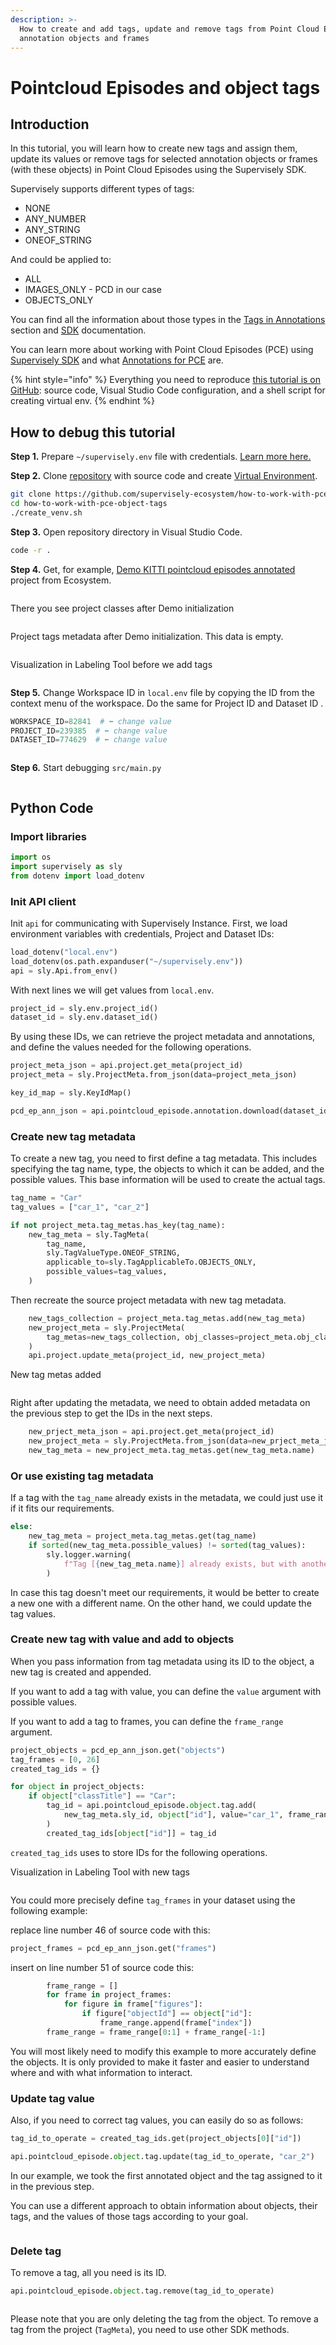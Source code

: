 ```yaml
---
description: >-
  How to create and add tags, update and remove tags from Point Cloud Episode
  annotation objects and frames
---
```


# Pointcloud Episodes and object tags

## **Introduction**

In this tutorial, you will learn how to create new tags and assign them, update its values or remove tags for selected annotation objects or frames (with these objects) in Point Cloud Episodes using the Supervisely SDK.

Supervisely supports different types of tags:

* NONE
* ANY\_NUMBER
* ANY\_STRING
* ONEOF\_STRING

And could be applied to:

* ALL
* IMAGES\_ONLY - PCD in our case
* OBJECTS\_ONLY

You can find all the information about those types in the [Tags in Annotations](https://developer.supervise.ly/api-references/supervisely-annotation-json-format/tags) section and [SDK](https://supervisely.readthedocs.io/en/latest/sdk/supervisely.annotation.tag\_meta.TagMeta.html) documentation.

You can learn more about working with Point Cloud Episodes (PCE) using [Supervisely SDK](https://developer.supervise.ly/getting-started/python-sdk-tutorials/point-clouds-and-episodes) and what [Annotations for PCE](https://developer.supervise.ly/api-references/supervisely-annotation-json-format/point-cloud-episodes) are.

{% hint style="info" %}
Everything you need to reproduce [this tutorial is on GitHub](https://github.com/supervisely-ecosystem/add-tag-to-pcd-ep-objects): source code, Visual Studio Code configuration, and a shell script for creating virtual env.
{% endhint %}

## **How to debug this tutorial**

**Step 1.** Prepare `~/supervisely.env` file with credentials. [Learn more here.](../basics-of-authentication.md#use-.env-file-recommended)

**Step 2.** Clone [repository](https://github.com/supervisely-ecosystem/how-to-work-with-pce-object-tags) with source code and create [Virtual Environment](https://docs.python.org/3/library/venv.html).

```bash
git clone https://github.com/supervisely-ecosystem/how-to-work-with-pce-object-tags
cd how-to-work-with-pce-object-tags
./create_venv.sh
```

**Step 3.** Open repository directory in Visual Studio Code.

```bash
code -r .
```

**Step 4.** Get, for example, [Demo KITTI pointcloud episodes annotated](https://app.supervise.ly/ecosystem/projects/demo-kitti-3d-episodes-annotated) project from Ecosystem.

<figure><img src="https://user-images.githubusercontent.com/57998637/231194451-e8797293-0317-4168-a165-7bd59d5b72f3.gif" alt=""><figcaption></figcaption></figure>

There you see project classes after Demo initialization

<figure><img src="https://user-images.githubusercontent.com/57998637/231448142-edf8b36a-1699-4633-856c-440c7789e0f7.png" alt=""><figcaption></figcaption></figure>

Project tags metadata after Demo initialization. This data is empty.

<figure><img src="https://user-images.githubusercontent.com/57998637/231447574-fc4002cc-3e0e-45e0-9a3c-e8c8ccd04db8.png" alt=""><figcaption></figcaption></figure>

Visualization in Labeling Tool before we add tags

<figure><img src="https://user-images.githubusercontent.com/57998637/232045216-93e52991-4ee4-46a8-8d06-50d47042b18f.png" alt=""><figcaption></figcaption></figure>

**Step 5.** Change Workspace ID in `local.env` file by copying the ID from the context menu of the workspace. Do the same for Project ID and Dataset ID .

```python
WORKSPACE_ID=82841  # ⬅️ change value
PROJECT_ID=239385  # ⬅️ change value
DATASET_ID=774629  # ⬅️ change value
```

<figure><img src="https://user-images.githubusercontent.com/57998637/231221251-3dfc1a56-b851-4542-be5b-d82b2ef14176.gif" alt=""><figcaption></figcaption></figure>

**Step 6.** Start debugging `src/main.py`

<figure><img src="https://user-images.githubusercontent.com/57998637/232045498-33bf1d2a-eb07-40c1-8319-9b2197e92c1a.gif" alt=""><figcaption></figcaption></figure>

## **Python Code**

### **Import libraries**

```python
import os
import supervisely as sly
from dotenv import load_dotenv
```

### **Init API client**

Init `api` for communicating with Supervisely Instance. First, we load environment variables with credentials, Project and Dataset IDs:

```python
load_dotenv("local.env")
load_dotenv(os.path.expanduser("~/supervisely.env"))
api = sly.Api.from_env()
```

With next lines we will get values from `local.env`.

```python
project_id = sly.env.project_id()
dataset_id = sly.env.dataset_id()
```

By using these IDs, we can retrieve the project metadata and annotations, and define the values needed for the following operations.

```python
project_meta_json = api.project.get_meta(project_id)
project_meta = sly.ProjectMeta.from_json(data=project_meta_json)

key_id_map = sly.KeyIdMap()

pcd_ep_ann_json = api.pointcloud_episode.annotation.download(dataset_id)
```

### **Create new tag metadata**

To create a new tag, you need to first define a tag metadata. This includes specifying the tag name, type, the objects to which it can be added, and the possible values. This base information will be used to create the actual tags.

```python
tag_name = "Car"
tag_values = ["car_1", "car_2"]

if not project_meta.tag_metas.has_key(tag_name):
    new_tag_meta = sly.TagMeta(
        tag_name,
        sly.TagValueType.ONEOF_STRING,
        applicable_to=sly.TagApplicableTo.OBJECTS_ONLY,
        possible_values=tag_values,
    )
```

Then recreate the source project metadata with new tag metadata.

```python
    new_tags_collection = project_meta.tag_metas.add(new_tag_meta)
    new_project_meta = sly.ProjectMeta(
        tag_metas=new_tags_collection, obj_classes=project_meta.obj_classes
    )
    api.project.update_meta(project_id, new_project_meta)
```

New tag metas added

<figure><img src="https://user-images.githubusercontent.com/57998637/232045203-f9d16210-fc4d-48ed-a71e-33b0c45f1fab.png" alt=""><figcaption></figcaption></figure>

Right after updating the metadata, we need to obtain added metadata on the previous step to get the IDs in the next steps.

```python
    new_prject_meta_json = api.project.get_meta(project_id)
    new_project_meta = sly.ProjectMeta.from_json(data=new_prject_meta_json)
    new_tag_meta = new_project_meta.tag_metas.get(new_tag_meta.name)
```

### **Or use existing tag metadata**

If a tag with the `tag_name` already exists in the metadata, we could just use it if it fits our requirements.

```python
else:
    new_tag_meta = project_meta.tag_metas.get(tag_name)
    if sorted(new_tag_meta.possible_values) != sorted(tag_values):
        sly.logger.warning(
            f"Tag [{new_tag_meta.name}] already exists, but with another values: {new_tag_meta.possible_values}"
        )
```

In case this tag doesn't meet our requirements, it would be better to create a new one with a different name. On the other hand, we could update the tag values.

### **Create new tag with value and add to objects**

When you pass information from tag metadata using its ID to the object, a new tag is created and appended.

If you want to add a tag with value, you can define the `value` argument with possible values.

If you want to add a tag to frames, you can define the `frame_range` argument.

```python
project_objects = pcd_ep_ann_json.get("objects")
tag_frames = [0, 26]
created_tag_ids = {}

for object in project_objects:
    if object["classTitle"] == "Car":
        tag_id = api.pointcloud_episode.object.tag.add(
            new_tag_meta.sly_id, object["id"], value="car_1", frame_range=tag_frames
        )
        created_tag_ids[object["id"]] = tag_id
```

`created_tag_ids` uses to store IDs for the following operations.

Visualization in Labeling Tool with new tags

<figure><img src="https://user-images.githubusercontent.com/57998637/232045207-5a52b32c-c766-4219-8713-d18e7174432a.png" alt=""><figcaption></figcaption></figure>

You could more precisely define `tag_frames` in your dataset using the following example:

replace line number 46 of source code with this:

```python
project_frames = pcd_ep_ann_json.get("frames")
```

insert on line number 51 of source code this:

```python
        frame_range = []
        for frame in project_frames:
            for figure in frame["figures"]:
                if figure["objectId"] == object["id"]:
                    frame_range.append(frame["index"])
        frame_range = frame_range[0:1] + frame_range[-1:]
```

You will most likely need to modify this example to more accurately define the objects. It is only provided to make it faster and easier to understand where and with what information to interact.

### **Update tag value**

Also, if you need to correct tag values, you can easily do so as follows:

```python
tag_id_to_operate = created_tag_ids.get(project_objects[0]["id"])

api.pointcloud_episode.object.tag.update(tag_id_to_operate, "car_2")
```

In our example, we took the first annotated object and the tag assigned to it in the previous step.

You can use a different approach to obtain information about objects, their tags, and the values of those tags according to your goal.

<figure><img src="https://user-images.githubusercontent.com/57998637/232045213-477829d1-f9ee-4a39-9551-931bc9034111.png" alt=""><figcaption></figcaption></figure>

### **Delete tag**

To remove a tag, all you need is its ID.

```python
api.pointcloud_episode.object.tag.remove(tag_id_to_operate)
```

<figure><img src="https://user-images.githubusercontent.com/57998637/232045214-17174d7b-f84b-433e-ae88-1930eedb451b.png" alt=""><figcaption></figcaption></figure>

Please note that you are only deleting the tag from the object. To remove a tag from the project (`TagMeta`), you need to use other SDK methods.
